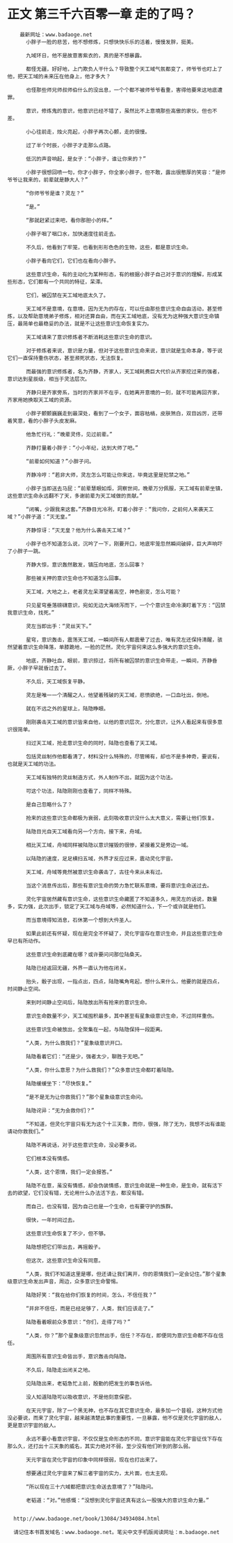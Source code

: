 # 正文 第三千六百零一章 走的了吗？
        最新网址：www.badaoge.net
          小胖子一脸的悲苦，他不想修炼，只想快快乐乐的活着，慢慢发胖，挺美。
      
          九域环日，他不是故意害紫衣的，真的是不想暴露。
      
          都怪无疆，好好地，上门欺负人干什么？导致整个天工域气氛都变了，师爷爷也盯上了他，把天工域的未来压在他身上，他才多大？
      
          也怪那些师兄师叔师伯什么的没出息，一个个都不被师爷爷看重，害得他要来这地底遭罪。
      
          意识，修炼鬼的意识，他意识已经不错了，虽然比不上意境那些高傲的家伙，但也不差。
      
          小心往前走，烛火亮起，小胖子再次心颤，走的很慢。
      
          过了半个时辰，小胖子才走那么点路。
      
          低沉的声音响起，是女子：“小胖子，谁让你来的？”
      
          小胖子很想回喷一句，你才小胖子，你全家小胖子，但不敢，露出很憨厚的笑容：“是师爷爷让我来的，前辈就是静大人？”
      
          “你师爷爷是谁？灵左？”
      
          “是。”
      
          “那就赶紧过来吧，看你那胆小的样。”
      
          小胖子咽了咽口水，加快速度往前走去。
      
          不久后，他看到了牢笼，也看到形形色色的生物，这些，都是意识生命。
      
          小胖子看向它们，它们也在看向小胖子。
      
          这些意识生命，有的主动化为某种形态，有的根据小胖子自己对于意识的理解，形成某些形态，它们都有一个共同的特征，呆滞。
      
          它们，被囚禁在天工域地底太久了。
      
          天工域不是意境，在意境，因为无为的存在，可以任由那些意识生命自由活动，甚至修炼，以及帮助意境弟子修炼，相对还算自由，而在天工域地底，没有无为这种强大意识生命镇压，最简单也最稳妥的办法，就是不让这些意识生命恢复实力。
      
          天工域请来了意识修炼者不断消耗这些意识生命的意识。
      
          对于修炼者来说，意识是力量，但对于这些意识生命来说，意识就是生命本身，等于说它们一直保持重伤状态，甚至濒死状态，无法恢复。
      
          而最强的意识修炼者，名为齐静，齐家人，天工域耗费巨大代价从齐家挖过来的强者，意识达到星辰级，相当于灵法层次。
      
          齐静只是齐家旁系，当时的齐家并不在乎，在她离开意境的一刻，就不可能再回齐家，齐家用她换取天工域的资源。
      
          小胖子颤颤巍巍走到最深处，看到了一个女子，面容枯槁，皮肤煞白，双目凶厉，还带着笑意，看的小胖子头皮发麻。
      
          他急忙行礼：“晚辈灵佟，见过前辈。”
      
          齐静打量着小胖子：“小小年纪，达到大师了吧。”
      
          “前辈如何知道？”小胖子问。
      
          齐静冷哼：“若非大师，灵左怎么可能让你来这，毕竟这里是犯禁之地。”
      
          小胖子当即送去马屁：“前辈慧眼如炬，洞察世间，晚辈万分佩服，天工域有前辈坐镇，这些意识生命永远翻不了天，多谢前辈为天工域做的贡献。”
      
          “闭嘴，少跟我来这套。”齐静目光冷冽，盯着小胖子：“我问你，之前何人来袭天工域？”小胖子道：“灭无皇。”
      
          齐静惊讶：“灭无皇？他为什么袭击天工域？”
      
          小胖子也不知道怎么说，沉吟了一下，刚要开口，地底牢笼忽然瞬间破碎，巨大声响吓了小胖子一跳。
      
          齐静大惊，意识轰然散发，镇压向地底，怎么回事？
      
          那些被关押的意识生命也不知道怎么回事。
      
          天工域，大地之上，老者灵左呆滞望着高空，神色剧变，怎么可能？
      
          只见星穹垂落磅礴意识，宛如无边大海倾泻而下，一个个意识生命冷漠盯着下方：“囚禁我意识生命，找死。”
      
          灵左当即出手：“灵丝天下。”
      
          星穹，意识轰击，震荡天工域，一瞬间所有人都震晕了过去，唯有灵左还保持清醒，骇然望着意识生命降落，单膝跪地，一脸的茫然，灵化宇宙何来这么多强大的意识生命。
      
          地底，齐静吐血，眼前，意识掠过，将所有被囚禁的意识生命带走，一瞬间，齐静昏厥，小胖子早就昏过去了。
      
          不久后，天工域恢复平静。
      
          灵左是唯一一个清醒之人，他望着残破的天工域，悲愤欲绝，一口血吐出，倒地。
      
          就在不远之外的星球上，陆隐睁眼。
      
          刚刚袭击天工域的意识皆来自他，以他的意识层次，分化意识，让外人看起来有很多意识很简单。
      
          扫过天工域，抢走意识生命的同时，陆隐也查看了天工域。
      
          包括灵丝制作他都看清了，材料没什么特殊的，尽管稀有，却也不是多神奇，要说有，也就是天工域的功法。
      
          天工域有独特的灵丝制造方式，外人制作不出，就因为这个功法。
      
          可这个功法，陆隐刚刚也查看了，同样不特殊。
      
          是自己忽略什么了？
      
          抢来的这些意识生命都极为衰弱，此刻吸收意识没什么太大意义，需要让他们恢复。
      
          陆隐目光自天工域看向另一个方向，接下来，舟域。
      
          相比天工域，舟域同样被陆隐以意识摧毁的很惨，紧接着又是旁边一域。
      
          以陆隐的速度，足足横扫五域，外界才反应过来，震动灵化宇宙。
      
          天工域，舟域等竟然被意识生命袭击了，古往今来从未有过。
      
          当这个消息传出后，那些有意识生命的势力急忙联系意境，要将意识生命送过去。
      
          灵化宇宙居然藏有意识生命，这些意识生命藏匿了不知道多久，用灵左的话说，数量多，实力强，此次出手，锁定了天工域与舟域等，必然知道什么，下一个或许就是他们。
      
          而当意境得知消息，石休第一个想到大仱圣人。
      
          如果此前还有怀疑，现在是完全不怀疑了，灵化宇宙存在意识生命，并且这些意识生命早已有所动作。
      
          这些意识生命到底藏在哪？或许要问问那位陆桑天。
      
          陆隐已经返回无疆，外界一直认为他在闭关。
      
          抬头，骰子出现，一指点出，四点，陆隐嘴角弯起，想什么来什么，他要的就是四点，时间静止空间。
      
          来到时间静止空间后，陆隐放出所有抢来的意识生命。
      
          意识生命数量不少，天工域囤积最多，其中甚至有星象级意识生命，不过同样重伤。
      
          这些意识生命被放出，全聚集在一起，与陆隐保持一段距离。
      
          “人类，为什么救我们？”星象级意识开口。
      
          陆隐看着它们：“还是少，强者太少，聊胜于无吧。”
      
          “人类，你什么意思？为什么救我们？”众多意识生命都盯着陆隐。
      
          陆隐缓缓坐下：“尽快恢复。”
      
          “是不是无为让你救我们？”那个星象级意识生命问。
      
          陆隐诧异：“无为会救你们？”
      
          “不知道，但灵化宇宙只有无为这个十三天象，而你，很强，除了无为，我想不出有谁能请动你救我们。”
      
          陆隐不再说话，对于这些意识生命，没必要多说。
      
          它们根本没有情感。
      
          “人类，这个恩情，我们一定会报答。”
      
          陆隐不在意，虽没有情感，却会伪装情感，意识生命就是一种生命，是生命，就有活下去的欲望，它们没有错，无论用什么办法活下去，都没有错。
      
          而自己，也没有错，因为自己也是一个生命，也有要守护的族群。
      
          很快，一年时间过去。
      
          这些意识生命恢复了不少，但不够。
      
          陆隐想把它们带出去，再摇骰子。
      
          但这次，这些意识生命没有同意。
      
          “人类，我们不知道这里是哪，但还请让我们离开，你的恩情我们一定会记住。”那个星象级意识生命发出声音，周边，众多意识生命警惕。
      
          陆隐好笑：“我在给你们恢复的时间，怎么，不信任我？”
      
          “并非不信任，而是已经足够了，人类，我们应该走了。”
      
          陆隐看着眼前众多意识：“你们，走得了吗？”
      
          “人类，你？”那个星象级意识忽然出手，信任？不存在，即便同为意识生命都不存在信任。
      
          周围所有意识生命皆出手，意识轰击向陆隐。
      
          不久后，陆隐走出闭关之地。
      
          见陆隐出来，老韬急忙上前，殷勤的把发生的事告诉他。
      
          没人知道陆隐可以吸收意识，不是他刻意保密。
      
          在天元宇宙，除了一个黑无神，也不存在其它意识生命，最多加一个昔祖，这种方式他没必要说，而来了灵化宇宙，越来越清楚此事的重要性，一旦暴露，他不仅是灵化宇宙的敌人，更是意识宇宙的敌人。
      
          永远不要小看意识宇宙，不仅仅是生命形态的不同，意识宇宙能在灵化宇宙征伐下存在那么久，还打出十三天象的威名，其实力绝对不弱，至少没有他们听到的那么弱。
      
          天元宇宙在灵化宇宙的印象中同样很弱，现在也打出来了。
      
          想要通过灵化宇宙来了解三者宇宙的实力，太片面，也太主观。
      
          “所以现在三十六域都把意识生命送去意境了？”陆隐问。
      
          老韬道：“对。”他感慨：“没想到灵化宇宙还真有这么一股强大的意识生命力量。”
      
      
      http://www.badaoge.net/book/13084/34934084.html
      
      请记住本书首发域名：www.badaoge.net。笔尖中文手机版阅读网址：m.badaoge.net